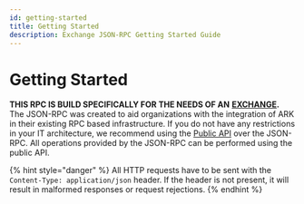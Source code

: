 ```yaml
---
id: getting-started
title: Getting Started
description: Exchange JSON-RPC Getting Started Guide
---
```


# Getting Started

**THIS RPC IS BUILD SPECIFICALLY FOR THE NEEDS OF AN** [**EXCHANGE**](https://exchange.ark.dev)**.** The JSON-RPC was created to aid organizations with the integration of ARK in their existing RPC based infrastructure. If you do not have any restrictions in your IT architecture, we recommend using the [Public API](https://github.com/ArkEcosystem/gitbooks-api/tree/9815499ca52e615b8de858160da915cd960e6ea3/public/getting-started/README.md) over the JSON-RPC. All operations provided by the JSON-RPC can be performed using the public API.

{% hint style="danger" %}
All HTTP requests have to be sent with the `Content-Type: application/json` header. If the header is not present, it will result in malformed responses or request rejections.
{% endhint %}

